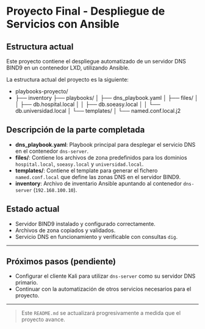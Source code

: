 # Proyecto Final - Despliegue de Servicios con Ansible

## Estructura actual

Este proyecto contiene el despliegue automatizado de un servidor DNS BIND9 en un contenedor LXD, utilizando Ansible.

La estructura actual del proyecto es la siguiente:

- playbooks-proyecto/
- ├── inventory
├── playbooks/
│ ├── dns_playbook.yaml
│ ├── files/
│ │ ├── db.hospital.local
│ │ ├── db.soeasy.local
│ │ └── db.universidad.local
│ └── templates/
│ └── named.conf.local.j2


## Descripción de la parte completada

- **dns_playbook.yaml**: Playbook principal para desplegar el servicio DNS en el contenedor `dns-server`.
- **files/**: Contiene los archivos de zona predefinidos para los dominios `hospital.local`, `soeasy.local` y `universidad.local`.
- **templates/**: Contiene el template para generar el fichero `named.conf.local` que define las zonas DNS en el servidor BIND9.
- **inventory**: Archivo de inventario Ansible apuntando al contenedor `dns-server` (`192.168.100.10`).

## Estado actual

- Servidor BIND9 instalado y configurado correctamente.
- Archivos de zona copiados y validados.
- Servicio DNS en funcionamiento y verificable con consultas `dig`.

---

## Próximos pasos (pendiente)

- Configurar el cliente Kali para utilizar `dns-server` como su servidor DNS primario.
- Continuar con la automatización de otros servicios necesarios para el proyecto.

---

> Este `README.md` se actualizará progresivamente a medida que el proyecto avance.
